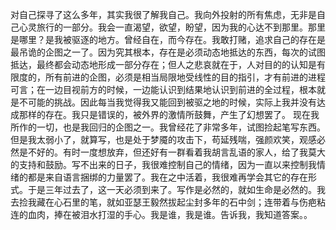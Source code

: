 对自己探寻了这么多年，其实我很了解我自己。我向外投射的所有焦虑，无非是自己心灵旅行的一部分。我会一直渴望，欲望，盼望，因为我的心达不到那里。那里是哪里？是我被驱逐的地方。曾经自在，而今存在。我敢打赌，追求自己的存在是最吊诡的企图之一了。因为究其根本，存在是必须动态地抵达的东西，每次的试图抵达，最终都会动态地形成一部分存在；但人之悲哀就在于，人对目的的认知是有限度的，所有前进的企图，必须是相当局限地受线性的目的指引，才有前进的进程可言；在一边目视前方的时候，一边能认识到结果地认识到前进的全过程，根本就是不可能的挑战。因此每当我觉得我又能回到被驱之地的时候，实际上我并没有达成那样的存在。我只是错误的，被外界的激情所鼓舞，产生了幻想罢了。
现在我所作的一切，也是我回归的企图之一。我曾经花了非常多年，试图捡起笔写东西。但是我太弱小了，就算写，也是处于梦魇的攻击下，苟延残喘，强颜欢笑，观感必然是不好的。有时一度想放弃，但还好有一群看着我胡言乱语的家人，给了我莫大的支持和鼓励。写不出来的日子，我很难控制自己的情绪，因为一直以来控制我情绪的都是来自语言捆绑的力量罢了。我在之中活着，我很难再学会其它的存在形式。于是三年过去了，这一天必须到来了。写作是必然的，就如生命是必然的。我去捡我藏在心石里的笔，就如亚瑟王毅然拔起尘封多年的石中剑；连带着与伤疤粘连的血肉，捧在被泪水打湿的手心。我是谁，我是谁。告诉我，我知道答案。。
